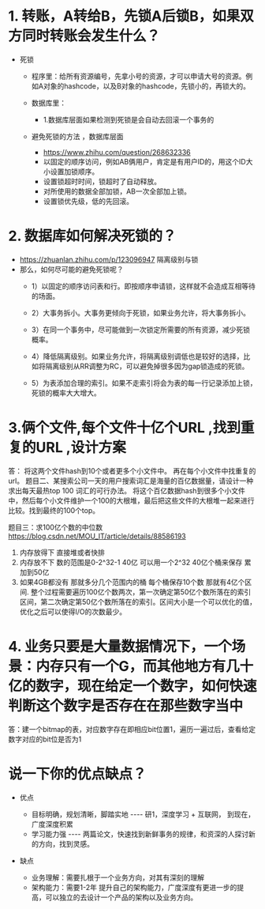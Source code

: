 # 1. 转账，A转给B，先锁A后锁B，如果双方同时转账会发生什么？
- 死锁
    - 程序里：给所有资源编号，先拿小号的资源，才可以申请大号的资源。例如A对象的hashcode，以及B对象的hashcode，先锁小的，再锁大的。
    
    - 数据库里：
        - 1.数据库层面如果检测到死锁是会自动去回滚一个事务的
    - 避免死锁的方法 ，数据库层面
        - https://www.zhihu.com/question/268632336
        - 以固定的顺序访问，例如AB俩用户，肯定是有用户ID的，用这个ID大小设置加锁顺序。
        - 设置锁超时时间，锁超时了自动释放。
        - 对所使用的数据全部加锁，AB一次全部加上锁。
        - 设置锁优先级，低的先回滚。
# 2. 数据库如何解决死锁的？
- https://zhuanlan.zhihu.com/p/123096947 隔离级别与锁
- 那么，如何尽可能的避免死锁呢？
    - 1）以固定的顺序访问表和行。即按顺序申请锁，这样就不会造成互相等待的场面。

    - 2）大事务拆小。大事务更倾向于死锁，如果业务允许，将大事务拆小。

    - 3）在同一个事务中，尽可能做到一次锁定所需要的所有资源，减少死锁概率。

    - 4）降低隔离级别。如果业务允许，将隔离级别调低也是较好的选择，比如将隔离级别从RR调整为RC，可以避免掉很多因为gap锁造成的死锁。

    - 5）为表添加合理的索引。如果不走索引将会为表的每一行记录添加上锁，死锁的概率大大增大。
    
# 3.俩个文件,每个文件十亿个URL ,找到重复的URL ,设计方案
答： 将这两个文件hash到10个或者更多个小文件中。 再在每个小文件中找重复的url。
题目二、某搜索公司一天的用户搜索词汇是海量的百亿数据量，请设计一种求出每天最热top 100 词汇的可行办法。
将这个百亿数据hash到很多个小文件中，然后每个小文件维护一个100的大根堆，最后把这些文件的大根堆一起来进行比较。找到最终的100个top。

题目三：求100亿个数的中位数
https://blog.csdn.net/MOU_IT/article/details/88586193
1.	内存放得下 直接堆或者快排
2.	内存放不下 数的范围是0-2^32-1 40亿  可以用一个2^32 40亿个桶来保存 累加到50亿
3.	如果4GB都没有  那就多分几个范围内的桶 每个桶保存10个数 那就有4亿个区间. 整个过程需要遍历100亿个数两次，第一次确定第50亿个数所落在的索引区间，第二次确定第50亿个数所落在的索引。区间大小是一个可以优化的值，优化之后可以使得I/O的次数最少。

# 4. 业务只要是大量数据情况下，一个场景：内存只有一个G，而其他地方有几十亿的数字，现在给定一个数字，如何快速判断这个数字是否存在在那些数字当中
答：建一个bitmap的表，对应数字存在即相应bit位置1，遍历一遍过后，查看给定数字对应的bit位是否为1

# 说一下你的优点缺点？
- 优点
    - 目标明确，规划清晰，脚踏实地 ---- 研1，深度学习 + 互联网， 到现在，广度深度积累
    - 学习能力强 ---- 两篇论文，快速找到新鲜事务的规律，和资深的人探讨新的方向，找到灵感。
    
- 缺点
    - 业务理解：需要扎根于一个业务方向，对其有深刻的理解
    - 架构能力：需要1-2年 提升自己的架构能力，广度深度有更进一步的提高，可以独立的去设计一个产品的架构以及业务方向。